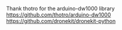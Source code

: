 Thank thotro for the arduino-dw1000 library
https://github.com/thotro/arduino-dw1000
https://github.com/dronekit/dronekit-python
